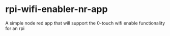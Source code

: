 # rpi-wifi-enabler-nr-app
A simple node red app that will support the 0-touch wifi enable functionality for an rpi
